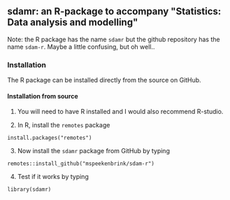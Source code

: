 ## sdamr: an R-package to accompany "Statistics: Data analysis and modelling"

Note: the R package has the name `sdamr` but the github repository has the name `sdam-r`. Maybe a little 
confusing, but oh well..

### Installation

The R package can be installed directly from the source on GitHub. 

<!-- , or from
binary packages provided.

#### Installation from binary

Download latest binary for Windows
Download latest binary for Mac
Download latest binary for Linux

-->

#### Installation from source

1. You will need to have R installed and I would also recommend R-studio.
<!-- 2. On MS Windows, you will need (https://cran.r-project.org/bin/windows/Rtools/)[Rtools] -->
2. In R, install the `remotes` package
```
install.packages("remotes")
```
3. Now install the `sdamr` package from GitHub by typing
```
remotes::install_github("mspeekenbrink/sdam-r")
```
4. Test if it works by typing
```
library(sdamr)
```
